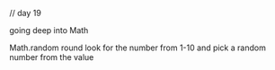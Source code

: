 // day 19 

going deep into Math 

Math.random round look for the number from 1-10 
and pick a random number from the value